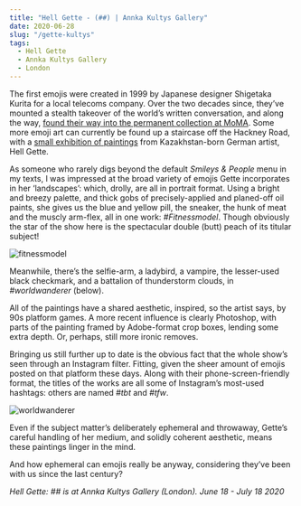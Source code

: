 ```yaml
---
title: "Hell Gette - (##) | Annka Kultys Gallery"
date: 2020-06-28
slug: "/gette-kultys"
tags:
  - Hell Gette
  - Annka Kultys Gallery
  - London
---
```


The first emojis were created in 1999 by Japanese designer Shigetaka Kurita for a local telecoms company. Over the two decades since, they’ve mounted a stealth takeover of the world’s written conversation, and along the way, [found their way into the permanent collection at MoMA](https://www.wired.com/story/guide-emoji/#:~:text=The%20first%20emoji%20were%20created,Japan's%20main%20mobile%20carrier%2C%20DOCOMO.). Some more emoji art can currently be found up a staircase off the Hackney Road, with a [small exhibition of paintings](http://www.annkakultys.com/exhibitions/hell-gette-hashtag-hashtag/) from Kazakhstan-born German artist, Hell Gette.

As someone who rarely digs beyond the default *Smileys & People* menu in my texts, I was impressed at the broad variety of emojis Gette incorporates in her ‘landscapes’: which, drolly, are all in portrait format. Using a bright and breezy palette, and thick gobs of precisely-applied and planed-off oil paints, she gives us the blue and yellow pill, the sneaker, the hunk of meat and the muscly arm-flex, all in one work: *#Fitnessmodel*. Though obviously the star of the show here is the spectacular double (butt) peach of its titular subject!

![fitnessmodel](/gette-kultys-1.jpg)

Meanwhile, there’s the selfie-arm, a ladybird, a vampire, the lesser-used black checkmark, and a battalion of thunderstorm clouds, in *#worldwanderer* (below).

All of the paintings have a shared aesthetic, inspired, so the artist says, by 90s platform games. A more recent influence is clearly Photoshop, with parts of the painting framed by Adobe-format crop boxes, lending some extra depth. Or, perhaps, still more ironic removes.

Bringing us still further up to date is the obvious fact that the whole show’s seen through an Instagram filter. Fitting, given the sheer amount of emojis posted on that platform these days. Along with their phone-screen-friendly format, the titles of the works are all some of Instagram’s most-used hashtags: others are named *#tbt* and *#tfw*.

![worldwanderer](/posts/gette-kultys-2.jpg)

Even if the subject matter’s deliberately ephemeral and throwaway, Gette’s careful handling of her medium, and solidly coherent aesthetic, means these paintings linger in the mind.

And how ephemeral can emojis really be anyway, considering they’ve been with us since the last century?

*Hell Gette: ## is at Annka Kultys Gallery (London). June 18 - July 18 2020*
